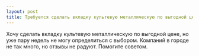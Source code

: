 ```yaml
---
layout: post 
title: Требуется сделать вкладку культевую металлическую по выгодной цене 
--- 
```

Хочу сделать вкладку культевую металлическую по выгодной цене, но уже пару недель не могу определиться с выбором. Компаний в городе не так много, но отзывы не радуют. Помогите советом.